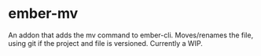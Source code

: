 # ember-mv
An addon that adds the mv command to ember-cli. Moves/renames the file, using git if the project and file is versioned. Currently a WIP.

